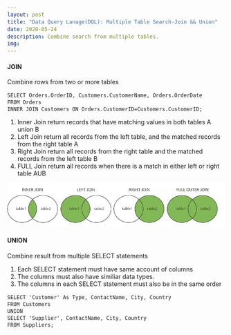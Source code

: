 ```yaml
---
layout: post
title: "Data Query Lanage(DQL): Multiple Table Search-Join && Union"
date: 2020-05-24
description: Combine search from multiple tables.
img: 
---
```


#### JOIN
Combine rows from two or more tables
```
SELECT Orders.OrderID, Customers.CustomerName, Orders.OrderDate
FROM Orders
INNER JOIN Customers ON Orders.CustomerID=Customers.CustomerID;
```
1. Inner Join
return records that have matching values in both tables
A union B
2. Left Join
return all records from the left table, and the matched records from the right table
A
3. Right Join
return all records from the right table and the matched records from the left table
B
4. FULL Join
return all records when there is a match in either left or right table
AUB

![image](../assets/img/ssearch/1590240564150.png)

#### UNION
Combine result from multiple SELECT statements
1. Each SELECT statement must have same account of columns
2. The columns must also have similiar data types.
3. The columns in each SELECT statement must also be in the same order 
``` 
SELECT 'Customer' As Type, ContactName, City, Country
FROM Customers
UNION
SELECT 'Supplier', ContactName, City, Country
FROM Suppliers;
```